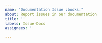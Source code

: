 ```yaml
---
name: "Documentation Issue :books:"
about: Report issues in our documentation
title: ''
labels: Issue-Docs
assignees: ''

---
```


<!-- Briefly describe which document needs to be corrected and why. -->
